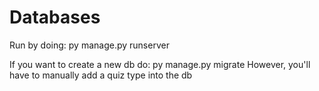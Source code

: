 # Databases

Run by doing: py manage.py runserver

If you want to create a new db do: py manage.py migrate
However, you'll have to manually add a quiz type into the db
